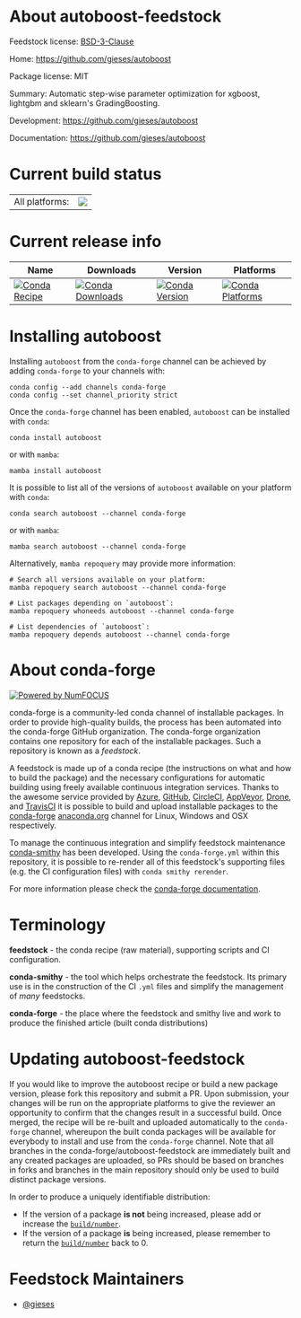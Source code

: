 About autoboost-feedstock
=========================

Feedstock license: [BSD-3-Clause](https://github.com/conda-forge/autoboost-feedstock/blob/main/LICENSE.txt)

Home: https://github.com/gieses/autoboost

Package license: MIT

Summary: Automatic step-wise parameter optimization for xgboost, lightgbm and sklearn's GradingBoosting.

Development: https://github.com/gieses/autoboost

Documentation: https://github.com/gieses/autoboost

Current build status
====================


<table><tr><td>All platforms:</td>
    <td>
      <a href="https://dev.azure.com/conda-forge/feedstock-builds/_build/latest?definitionId=18057&branchName=main">
        <img src="https://dev.azure.com/conda-forge/feedstock-builds/_apis/build/status/autoboost-feedstock?branchName=main">
      </a>
    </td>
  </tr>
</table>

Current release info
====================

| Name | Downloads | Version | Platforms |
| --- | --- | --- | --- |
| [![Conda Recipe](https://img.shields.io/badge/recipe-autoboost-green.svg)](https://anaconda.org/conda-forge/autoboost) | [![Conda Downloads](https://img.shields.io/conda/dn/conda-forge/autoboost.svg)](https://anaconda.org/conda-forge/autoboost) | [![Conda Version](https://img.shields.io/conda/vn/conda-forge/autoboost.svg)](https://anaconda.org/conda-forge/autoboost) | [![Conda Platforms](https://img.shields.io/conda/pn/conda-forge/autoboost.svg)](https://anaconda.org/conda-forge/autoboost) |

Installing autoboost
====================

Installing `autoboost` from the `conda-forge` channel can be achieved by adding `conda-forge` to your channels with:

```
conda config --add channels conda-forge
conda config --set channel_priority strict
```

Once the `conda-forge` channel has been enabled, `autoboost` can be installed with `conda`:

```
conda install autoboost
```

or with `mamba`:

```
mamba install autoboost
```

It is possible to list all of the versions of `autoboost` available on your platform with `conda`:

```
conda search autoboost --channel conda-forge
```

or with `mamba`:

```
mamba search autoboost --channel conda-forge
```

Alternatively, `mamba repoquery` may provide more information:

```
# Search all versions available on your platform:
mamba repoquery search autoboost --channel conda-forge

# List packages depending on `autoboost`:
mamba repoquery whoneeds autoboost --channel conda-forge

# List dependencies of `autoboost`:
mamba repoquery depends autoboost --channel conda-forge
```


About conda-forge
=================

[![Powered by
NumFOCUS](https://img.shields.io/badge/powered%20by-NumFOCUS-orange.svg?style=flat&colorA=E1523D&colorB=007D8A)](https://numfocus.org)

conda-forge is a community-led conda channel of installable packages.
In order to provide high-quality builds, the process has been automated into the
conda-forge GitHub organization. The conda-forge organization contains one repository
for each of the installable packages. Such a repository is known as a *feedstock*.

A feedstock is made up of a conda recipe (the instructions on what and how to build
the package) and the necessary configurations for automatic building using freely
available continuous integration services. Thanks to the awesome service provided by
[Azure](https://azure.microsoft.com/en-us/services/devops/), [GitHub](https://github.com/),
[CircleCI](https://circleci.com/), [AppVeyor](https://www.appveyor.com/),
[Drone](https://cloud.drone.io/welcome), and [TravisCI](https://travis-ci.com/)
it is possible to build and upload installable packages to the
[conda-forge](https://anaconda.org/conda-forge) [anaconda.org](https://anaconda.org/)
channel for Linux, Windows and OSX respectively.

To manage the continuous integration and simplify feedstock maintenance
[conda-smithy](https://github.com/conda-forge/conda-smithy) has been developed.
Using the ``conda-forge.yml`` within this repository, it is possible to re-render all of
this feedstock's supporting files (e.g. the CI configuration files) with ``conda smithy rerender``.

For more information please check the [conda-forge documentation](https://conda-forge.org/docs/).

Terminology
===========

**feedstock** - the conda recipe (raw material), supporting scripts and CI configuration.

**conda-smithy** - the tool which helps orchestrate the feedstock.
                   Its primary use is in the construction of the CI ``.yml`` files
                   and simplify the management of *many* feedstocks.

**conda-forge** - the place where the feedstock and smithy live and work to
                  produce the finished article (built conda distributions)


Updating autoboost-feedstock
============================

If you would like to improve the autoboost recipe or build a new
package version, please fork this repository and submit a PR. Upon submission,
your changes will be run on the appropriate platforms to give the reviewer an
opportunity to confirm that the changes result in a successful build. Once
merged, the recipe will be re-built and uploaded automatically to the
`conda-forge` channel, whereupon the built conda packages will be available for
everybody to install and use from the `conda-forge` channel.
Note that all branches in the conda-forge/autoboost-feedstock are
immediately built and any created packages are uploaded, so PRs should be based
on branches in forks and branches in the main repository should only be used to
build distinct package versions.

In order to produce a uniquely identifiable distribution:
 * If the version of a package **is not** being increased, please add or increase
   the [``build/number``](https://docs.conda.io/projects/conda-build/en/latest/resources/define-metadata.html#build-number-and-string).
 * If the version of a package **is** being increased, please remember to return
   the [``build/number``](https://docs.conda.io/projects/conda-build/en/latest/resources/define-metadata.html#build-number-and-string)
   back to 0.

Feedstock Maintainers
=====================

* [@gieses](https://github.com/gieses/)

